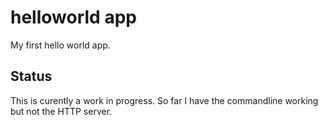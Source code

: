 # helloworld app

My first hello world app.

## Status

This is curently a work in progress. So far I have the commandline working but not the HTTP server.
